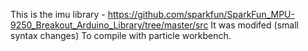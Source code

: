 This is the imu library - https://github.com/sparkfun/SparkFun_MPU-9250_Breakout_Arduino_Library/tree/master/src
It was modifed (small syntax changes) To compile with particle workbench.
